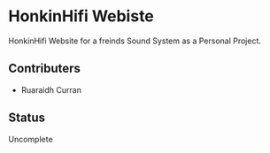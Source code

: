 # HonkinHifi Webiste

HonkinHifi Website for a freinds Sound System as a Personal Project.

## Contributers

- Ruaraidh Curran

## Status

Uncomplete
